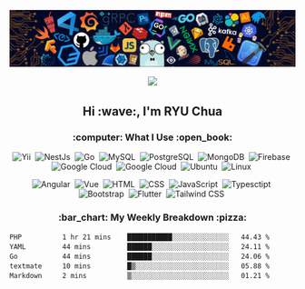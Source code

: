 ![](https://github.com/ryusoft/ryusoft/blob/main/banner2.png)

<div id="header" align="center">
  <img src=https://media.giphy.com/media/du3J3cXyzhj75IOgvA/giphy.gif width="100"/>
</div>

<h2 align="center">Hi :wave:, I'm RYU Chua</h2>

<h3 align="center">:computer: What I Use :open_book:</h3>
<p align="center">
  <img src="https://cdn.jsdelivr.net/gh/devicons/devicon/icons/yii/yii-original.svg" alt="Yii" width="40" height="40"/>&nbsp;
  <img src="https://cdn.jsdelivr.net/gh/devicons/devicon/icons/nestjs/nestjs-plain.svg" alt="NestJs" width="40" height="40"/>&nbsp;
  <img src="https://cdn.jsdelivr.net/gh/devicons/devicon/icons/go/go-original.svg" alt="Go" width="40" height="40"/>&nbsp;
  <img src="https://cdn.jsdelivr.net/gh/devicons/devicon/icons/mysql/mysql-original-wordmark.svg" alt="MySQL" width="40" height="40"/>&nbsp;
  <img src="https://cdn.jsdelivr.net/gh/devicons/devicon/icons/postgresql/postgresql-original-wordmark.svg" alt="PostgreSQL" width="40" height="40"/>&nbsp;
  <img src="https://cdn.jsdelivr.net/gh/devicons/devicon/icons/mongodb/mongodb-original-wordmark.svg" alt="MongoDB" width="40" height="40"/>&nbsp;
  <img src="https://cdn.jsdelivr.net/gh/devicons/devicon/icons/firebase/firebase-plain-wordmark.svg" alt="Firebase" width="40" height="40"/>&nbsp;
  <img src="https://cdn.jsdelivr.net/gh/devicons/devicon/icons/googlecloud/googlecloud-original.svg" alt="Google Cloud" width="40" height="40"/>&nbsp;
  <img src="https://cdn.jsdelivr.net/gh/devicons/devicon/icons/amazonwebservices/amazonwebservices-original.svg" alt="Google Cloud" width="40" height="40"/>&nbsp;
  <img src="https://cdn.jsdelivr.net/gh/devicons/devicon/icons/ubuntu/ubuntu-plain-wordmark.svg" alt="Ubuntu" width="40" height="40"/>&nbsp;
  <img src="https://cdn.jsdelivr.net/gh/devicons/devicon/icons/linux/linux-original.svg" alt="Linux" width="40" height="40"/>&nbsp;
</p>
<p align="center">
  <img src="https://cdn.jsdelivr.net/gh/devicons/devicon/icons/angularjs/angularjs-original.svg" alt="Angular" width="40" height="40"/>&nbsp;
  <img src="https://cdn.jsdelivr.net/gh/devicons/devicon/icons/vuejs/vuejs-original.svg" alt="Vue" width="40" height="40"/>&nbsp;
  <img src="https://cdn.jsdelivr.net/gh/devicons/devicon/icons/html5/html5-original.svg" alt="HTML" width="40" height="40"/>&nbsp;
  <img src="https://cdn.jsdelivr.net/gh/devicons/devicon/icons/css3/css3-original.svg" alt="CSS" width="40" height="40"/>&nbsp;
  <img src="https://cdn.jsdelivr.net/gh/devicons/devicon/icons/javascript/javascript-original.svg" alt="JavaScript" width="40" height="40"/>&nbsp;
  <img src="https://cdn.jsdelivr.net/gh/devicons/devicon/icons/typescript/typescript-original.svg" alt="Typesctipt" width="40" height="40"/>&nbsp;
  <img src="https://getbootstrap.com/docs/5.0/assets/brand/bootstrap-logo.svg" alt="Bootstrap" width="40" height="40"/>&nbsp;
  <img src="https://cdn.jsdelivr.net/gh/devicons/devicon/icons/flutter/flutter-original.svg" alt="Flutter" width="40" height="40"/>&nbsp;
  <img src="https://cdn.jsdelivr.net/gh/devicons/devicon/icons/tailwindcss/tailwindcss-plain.svg" alt="Tailwind CSS" width="40" height="40"/>&nbsp;
</p>


<h3 align="center"> :bar_chart: My Weekly Breakdown :pizza:</h3>

<!--START_SECTION:waka-->

```txt
PHP          1 hr 21 mins    ███████████░░░░░░░░░░░░░░   44.43 %
YAML         44 mins         ██████░░░░░░░░░░░░░░░░░░░   24.11 %
Go           44 mins         ██████░░░░░░░░░░░░░░░░░░░   24.06 %
textmate     10 mins         █▒░░░░░░░░░░░░░░░░░░░░░░░   05.88 %
Markdown     2 mins          ▒░░░░░░░░░░░░░░░░░░░░░░░░   01.21 %
```

<!--END_SECTION:waka-->
